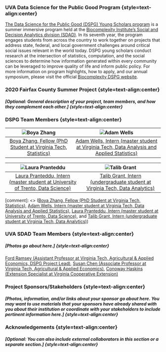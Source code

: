 ### UVA Data Science for the Public Good Program {style=text-align:center}

[The Data Science for the Public Good (DSPG) Young Scholars program](https://biocomplexity.virginia.edu/social-decision-analytics/dspg-program) is a summer immersive program held at the [Biocomplexity Institute’s Social and Decision Analytics division (SDAD)](https://biocomplexity.virginia.edu/social-decision-analytics). In its seventh year, the program engages students from across the country to work together on projects that address state, federal, and local government challenges around critical social issues relevant in the world today. DSPG young scholars conduct research at the intersection of statistics, computation, and the social sciences to determine how information generated within every community can be leveraged to improve quality of life and inform public policy. For more information on program highlights, how to apply, and our annual symposium, please visit the official [Biocomplexity DSPG website]((https://biocomplexity.virginia.edu/social-decision-analytics/dspg-program)).

### 2020 Fairfax County Summer Project {style=text-align:center}

##### [Optional: General description of your project, team members, and how they complement each other.] {style=text-align:center}

### DSPG Team Members {style=text-align:center}


![Boya Zhang](/images/Boya.Zhang.VT.jpg)  |  ![Adam Wells](/images/Adam.Wells.VT.jpg)
:-----------------------------------------:|:-----------------------------------------:
[Boya Zhang, Fellow (PhD Student at Virginia Tech, Statistics)](https://github.com/boya66)        |  [Adam Wells, Intern (master student at Virginia Tech, Data Analysis and Applied Statistics)](https://github.com/wellay01)



![Laura Pranteddu](/images/Laura.Pranteddu.VT.JPG)  |  ![Talib Grant](/images/Talib.Grant.VT.jpg)
:-----------------------------------------:|:-----------------------------------------:
[Laura Pranteddu, Intern (master student at University of Trento, Data Science)](https://github.com/lp9kh)            |  [Talib Grant, Intern (undergraduate student at Virginia Tech, Data Analytics)](https://github.com/tkgrant)


[comment]: <> ([Boya Zhang, Fellow (PhD Student at Virginia Tech, Statistics)](https://github.com/boya66), [Adam Wells, Intern (master student at Virginia Tech, Data Analysis and Applied Statistics)](https://github.com/wellay01), [Laura Pranteddu, Intern (master student at University of Trento, Data Science)](https://github.com/lp9kh), and [Talib Grant, Intern (undergraduate student at Virginia Tech, Data Analytics)](https://github.com/tkgrant))

### UVA SDAD Team Members {style=text-align:center}

##### [Photos go about here.] {style=text-align:center} 

[Ford Ramsey (Assistant Professor at Virginia Tech, Agricultural & Applied Economics, DSPG Project Lead)](https://aaec.vt.edu/people/faculty/ramsey-ford.html), [Susan Chen (Associate Professor at Virginia Tech, Agricultural & Applied Economics)](https://aaec.vt.edu/people/faculty/chen-susan.html), [Conoway Haskins (Extension Specialist at Virginia Cooperative Extension)](https://ext.vt.edu/community-leadership/people/conaway-haskins.html)

### Project Sponsors/Stakeholders {style=text-align:center}

##### [Photos, information, and/or links about your sponsor go about here. You may want to use materials that your sponsors have already shared with you about their institution or coordinate with your stakeholders to include pertinent information here.] {style=text-align:center}

### Acknowledgements {style=text-align:center}

##### [Optional: You can also include external collaborators in this section or a separate section.] {style=text-align:center}
